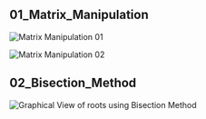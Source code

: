 ## 01_Matrix_Manipulation
![Matrix Manipulation 01](https://github.com/MAHMUDSWE/Numerical-Analysis-Lab/assets/61628453/4b03a4ff-507f-4c75-812f-dd0a33534ec2)

![Matrix Manipulation 02](https://github.com/MAHMUDSWE/Numerical-Analysis-Lab/assets/61628453/ba8b2213-cf8c-4d34-a3e5-b103ffbb2746)

## 02_Bisection_Method

![Graphical View of roots using Bisection Method](https://github.com/MAHMUDSWE/Numerical-Analysis-Lab/assets/61628453/80c4b9dd-bccc-4b7f-9d77-41f95b7176d9)
